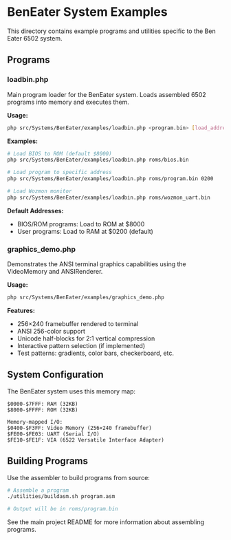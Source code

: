 # BenEater System Examples

This directory contains example programs and utilities specific to the Ben Eater 6502 system.

## Programs

### loadbin.php
Main program loader for the BenEater system. Loads assembled 6502 programs into memory and executes them.

**Usage:**
```bash
php src/Systems/BenEater/examples/loadbin.php <program.bin> [load_address]
```

**Examples:**
```bash
# Load BIOS to ROM (default $8000)
php src/Systems/BenEater/examples/loadbin.php roms/bios.bin

# Load program to specific address
php src/Systems/BenEater/examples/loadbin.php roms/program.bin 0200

# Load Wozmon monitor
php src/Systems/BenEater/examples/loadbin.php roms/wozmon_uart.bin
```

**Default Addresses:**
- BIOS/ROM programs: Load to ROM at $8000
- User programs: Load to RAM at $0200 (default)

### graphics_demo.php
Demonstrates the ANSI terminal graphics capabilities using the VideoMemory and ANSIRenderer.

**Usage:**
```bash
php src/Systems/BenEater/examples/graphics_demo.php
```

**Features:**
- 256×240 framebuffer rendered to terminal
- ANSI 256-color support
- Unicode half-blocks for 2:1 vertical compression
- Interactive pattern selection (if implemented)
- Test patterns: gradients, color bars, checkerboard, etc.

## System Configuration

The BenEater system uses this memory map:

```
$0000-$7FFF: RAM (32KB)
$8000-$FFFF: ROM (32KB)

Memory-mapped I/O:
$0400-$F3FF: Video Memory (256×240 framebuffer)
$FE00-$FE03: UART (Serial I/O)
$FE10-$FE1F: VIA (6522 Versatile Interface Adapter)
```

## Building Programs

Use the assembler to build programs from source:

```bash
# Assemble a program
./utilities/buildasm.sh program.asm

# Output will be in roms/program.bin
```

See the main project README for more information about assembling programs.
